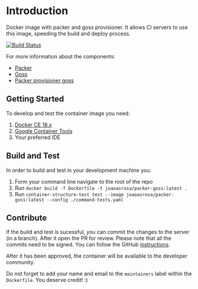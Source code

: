 # Introduction
Docker image with packer and goss provisioner. It allows CI servers to use this image, speeding the build and deploy process.

[![Build Status](https://dev.azure.com/joaoasrosa/joaoasrosa/_apis/build/status/joaoasrosa.packer-goss-docker)](https://dev.azure.com/joaoasrosa/joaoasrosa/_build/latest?definitionId=4)

For more information about the components:
- [Packer](https://www.packer.io/)
- [Goss](https://github.com/aelsabbahy/goss)
- [Packer provisioner goss](https://github.com/YaleUniversity/packer-provisioner-goss)

## Getting Started
To develop and test the container image you need:
1. [Docker CE 18.x](https://www.docker.com/) 
2. [Google Container Tools](https://github.com/GoogleContainerTools/)
3. Your preferred IDE

## Build and Test
In order to build and test in your development machine you:
1. Form your command line navigate to the root of the repo
2. Run `docker build -f Dockerfile -t joaoasrosa/packer-goss:latest .`
3. Run `container-structure-test test --image joaoasrosa/packer-goss:latest --config ./command-tests.yaml`

## Contribute
If the build and test is sucessful, you can commit the changes to the server (in a branch). After it open the PR for review. Please note that all the commits need to be signed. You can follow the GitHub [instructions](https://help.github.com/articles/signing-commits/).

After it has been approved, the container will be available to the developer community.

Do not forget to add your name and email to the `maintainers` label within the `Dockerfile`. You deserve credit! :)
